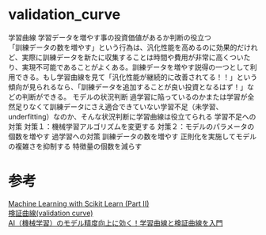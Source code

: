 # validation_curve

学習曲線
    学習データを増やす事の投資価値があるか判断の役立つ    
        「訓練データの数を増やす」という行為は、汎化性能を高めるのに効果的だけれど、実際に訓練データを新たに収集することは時間や費用が非常に高くついたり、実現不可能であることがよくある。訓練データを増やす説得の一つとして利用できる。もし学習曲線を見て「汎化性能が継続的に改善されてる！！」という傾向が見られるなら、「訓練データを追加することが良い投資となるはず！」などの判断ができる。
    モデルの状況判断
        過学習に陥っているのかまたは学習が全然足りなくて訓練データにさえ適合できていない学習不足（未学習、underfitting）なのか、そんな状況判断に学習曲線は役立てられる
    学習不足への対策
        対策１：機械学習アルゴリズムを変更する
        対策２：モデルのパラメータの個数を増やす
    過学習への対策
        訓練データの数を増やす
        正則化を実施してモデルの複雑さを抑制する
        特徴量の個数を減らす
        



# 参考
[Machine Learning with Scikit Learn (Part II)](http://aidiary.hatenablog.com/entry/20150826/1440596779)  
[検証曲線(validation curve)](https://python.atelierkobato.com/curve/)  
[AI（機械学習）のモデル精度向上に効く！学習曲線と検証曲線を入門](https://aizine.ai/learning-curve0218/)  
